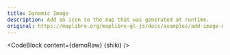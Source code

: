 ```yaml
---
title: Dynamic Image
description: Add an icon to the map that was generated at runtime.
original: https://maplibre.org/maplibre-gl-js/docs/examples/add-image-generated/
---
```


<script lang="ts">
  import Demo from "./DynamicImage.svelte";
  import demoRaw from "./DynamicImage.svelte?raw";
  import CodeBlock from "../../CodeBlock.svelte";
  let { shiki } = $props();
</script>

<Demo />

<CodeBlock content={demoRaw} {shiki} />
